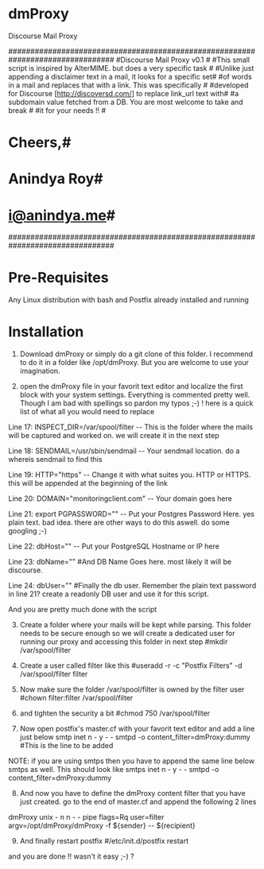dmProxy
=======

Discourse Mail Proxy

################################################################################
#Discourse Mail Proxy v0.1                                                     #
#This small script is inspired by AlterMIME. but does a very specific task     #
#Unlike just appending a disclaimer text in a mail, it looks for a specific set#
#of words in a mail and replaces that with a link. This was specifically       #
#developed for Discourse [http://discoversd.com/] to replace link_url text with#
#a subdomain value fetched from a DB. You are most welcome to take and break   #
#it for your needs !!                                                          #
# 																		                                  Cheers,#
#																	                                  Anindya Roy#
#                                                                  i@anindya.me#
################################################################################

Pre-Requisites
=============
Any Linux distribution with bash and Postfix already installed and running


Installation
============

1. Download dmProxy or simply do a git clone of this folder. I recommend to do it in a folder like /opt/dmProxy. But you are welcome to use your imagination. 

2. open the dmProxy file in your favorit text editor and localize the first block with your system settings. Everything is commented pretty well. Though I am bad with spellings so pardon my typos ;-) ! here is a quick list of what all you would need to replace

Line 17: INSPECT_DIR=/var/spool/filter -- This is the folder where the mails will be captured and worked on. we will create it in the next step

Line 18: SENDMAIL=/usr/sbin/sendmail  -- Your sendmail location. do a whereis sendmail to find this

Line 19: HTTP="https" -- Change it with what suites you. HTTP or HTTPS. this will be appended at the beginning of the link

Line 20: DOMAIN="monitoringclient.com"  -- Your domain goes here 

Line 21: export PGPASSWORD="" -- Put your Postgres Password Here. yes plain text. bad idea. there are other ways to do this aswell. do some googling ;-)

Line 22: dbHost="" -- Put your PostgreSQL Hostname or IP here

Line 23: dbName="" #And DB Name Goes here. most likely it will be discourse.

Line 24: dbUser="" #Finally the db user. Remember the plain text password in line 21? create a readonly DB user and use it for this script.

And you are pretty much done with the script

3. Create a folder where your mails will be kept while parsing. This folder needs to be secure enough so we will create a dedicated user for running our proxy and accessing this folder in next step
#mkdir /var/spool/filter

4. Create a user called filter like this
#useradd -r -c "Postfix Filters" -d /var/spool/filter filter

5. Now make sure the folder /var/spool/filter is owned by the filter user
#chown filter:filter /var/spool/filter

6. and tighten the security a bit
#chmod 750 /var/spool/filter

7. Now open postfix's master.cf with your favorit text editor and add a line just below
smtp      inet  n       -       y       -       -       smtpd
    -o content_filter=dmProxy:dummy   #This is the line to be added

NOTE: if you are using smtps then you have to append the same line below smtps as well. This should look like
smtps      inet  n       -       y       -       -       smtpd
    -o content_filter=dmProxy:dummy
    
8. And now you have to define the dmProxy content filter that you have just created. go to the end of master.cf and append the following 2 lines

dmProxy     unix  -       n       n       -       -     pipe
  flags=Rq user=filter argv=/opt/dmProxy/dmProxy -f ${sender} -- ${recipient}
  
9. And finally restart postfix
#/etc/init.d/postfix restart

and you are done !! wasn't it easy ;-) ?
